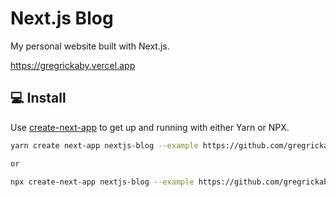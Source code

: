 # Next.js Blog

My personal website built with Next.js.

https://gregrickaby.vercel.app

## 💻 Install

Use [create-next-app](https://www.npmjs.com/package/create-next-app) to get up and running with either Yarn or NPX.

```bash
yarn create next-app nextjs-blog --example https://github.com/gregrickaby/nextjs-blog

or

npx create-next-app nextjs-blog --example https://github.com/gregrickaby/nextjs-blog
```
